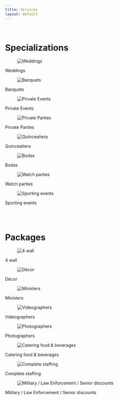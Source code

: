 ```yaml
---
title: Services
layout: default
---
```


<div class="container ">
    <br/>
    <h1 class="is-size-3 has-text-centered">Specializations</h1>
        <div class="tile is-ancestor">
            <div class="tile is-parent is-vertical">
                <div class="tile is-parent">
                    <article class="tile is-child">
                        <figure class="image is-square">
                            <img src="https://picsum.photos/300" alt="Weddings"/>
                        </figure>
                        <p class="subtitle has-text-centered">Weddings</p>
                    </article>
                </div>
                <div class="tile is-parent">
                    <article class="tile is-child">
                        <figure class="image is-square">
                            <img src="https://picsum.photos/300" alt="Banquets"/>
                        </figure>
                        <p class="subtitle has-text-centered">Banquets</p>
                    </article>
                </div>
                <div class="tile is-parent">
                    <article class="tile is-child">
                        <figure class="image is-square">
                            <img src="https://picsum.photos/300" alt="Private Events"/>
                        </figure>
                        <p class="subtitle has-text-centered">Private Events</p>
                    </article>
                </div>
                <div class="tile is-parent">
                    <article class="tile is-child">
                        <figure class="image is-square">
                            <img src="https://picsum.photos/300" alt="Private Parties"/>
                        </figure>
                        <p class="subtitle has-text-centered">Private Parties</p>
                    </article>
                </div>
            </div>
            <div class="tile is-parent is-vertical">
                <div class="tile is-parent">
                    <article class="tile is-child">
                        <figure class="image is-square">
                            <img src="https://picsum.photos/300" alt="Quinceañera"/>
                        </figure>
                        <p class="subtitle has-text-centered">Quinceañera</p>
                    </article>
                </div>
                <div class="tile is-parent">
                    <article class="tile is-child">
                        <figure class="image is-square">
                            <img src="https://picsum.photos/300" alt="Bodas"/>
                        </figure>
                        <p class="subtitle has-text-centered">Bodas</p>
                    </article>
                </div>
                <div class="tile is-parent">
                    <article  class="tile is-child">
                        <figure class="image is-square">
                            <img src="https://picsum.photos/300" alt="Watch parties"/>
                        </figure>
                        <p class="subtitle has-text-centered">Watch parties</p>
                    </article>
                </div>
                <div class="tile is-parent">
                    <article  class="tile is-child">
                        <figure class="image is-square">
                            <img src="https://picsum.photos/300" alt="Sporting events"/>
                        </figure>
                        <p class="subtitle has-text-centered">Sporting events</p>
                    </article>
                </div>            
            </div>
        </div>
    <br/>
    <br/>
    <h1 class="is-size-3 has-text-centered">Packages</h1>
    <div class="tile is-ancestor">
        <div class="tile is-parent is-vertical">
                <div class="tile is-parent">
                    <article class="tile is-child">
                        <figure class="image is-square">
                            <img src="https://picsum.photos/300" alt="4 wall"/>
                        </figure>
                        <p class="subtitle has-text-centered">4 wall</p>
                    </article>
                </div>
                <div class="tile is-parent">
                    <article class="tile is-child">
                        <figure class="image is-square">
                            <img src="https://picsum.photos/300" alt="Décor"/>
                        </figure>
                        <p class="subtitle has-text-centered">Décor</p>
                    </article>
                </div>   
                <div class="tile is-parent">
                    <article class="tile is-child">
                        <figure class="image is-square">
                            <img src="https://picsum.photos/300" alt="Ministers"/>
                        </figure>
                        <p class="subtitle has-text-centered">Ministers</p>
                    </article>
            </div> 
            <div class="tile is-parent">
                <article class="tile is-child">
                    <figure class="image is-square">
                        <img src="https://picsum.photos/300" alt="Videographers"/>
                    </figure>
                    <p class="subtitle has-text-centered">Videographers</p>
                </article>
            </div>
        </div>
        <div class="tile is-parent is-vertical">        
                <div class="tile is-parent">
                    <article class="tile is-child">
                        <figure class="image is-square">
                            <img src="https://picsum.photos/300" alt="Photographers"/>
                        </figure>
                        <p class="subtitle has-text-centered">Photographers</p>
                    </article>
                </div>            
                <div class="tile is-parent">
                    <article class="tile is-child">
                        <figure class="image is-square">
                            <img src="https://picsum.photos/300" alt="Catering food & beverages"/>
                        </figure>
                        <p class="subtitle has-text-centered">Catering food & beverages</p>
                    </article>
                </div>                
                <div class="tile is-parent">
                    <article class="tile is-child">
                        <figure class="image is-square">
                            <img src="https://picsum.photos/300" alt="Complete staffing"/>
                        </figure>
                        <p class="subtitle has-text-centered">Complete staffing</p>
                    </article>
                </div>
                <div class="tile is-parent">
                    <article class="tile is-child">
                        <figure class="image is-square">
                            <img src="https://picsum.photos/300" alt="Military / Law Enforcement / Senior discounts"/>
                        </figure>
                        <p class="subtitle has-text-centered">Military / Law Enforcement / Senior discounts</p>
                    </article>
                </div>
            </div>
        </div>
    </div>
</div>
